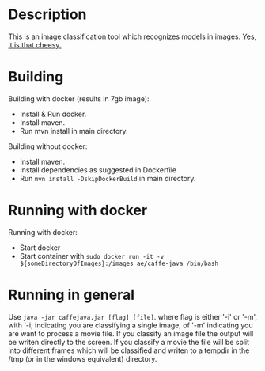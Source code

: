 # Description
This is an image classification tool which recognizes models in images. [Yes, it is that cheesy.]([http://aetinkering.blogspot.com/2016/05/the-ai-software-i-remember-from-back-at.html)

# Building
Building with docker (results in 7gb image):
  - Install & Run docker.
  - Install maven.
  - Run mvn install in main directory.

Building without docker:
  - Install maven.
  - Install dependencies as suggested in Dockerfile
  - Run `mvn install -DskipDockerBuild` in main directory.

# Running with docker
Running with docker:
  - Start docker
  - Start container with `sudo docker run -it -v ${someDirectoryOfImages}:/images ae/caffe-java /bin/bash`

# Running in general
Use `java -jar caffejava.jar [flag] [file]`. where flag is either '-i' or '-m', with '-i; indicating you are classifying a single image, of '-m' indicating you are want to process a movie file. If you classify an image file the output will be writen directly to the screen. If you classify a movie the file will be split into different frames which will be classified and writen to a tempdir in the  /tmp (or in the windows equivalent) directory.
